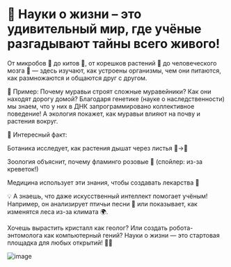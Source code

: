# 🔬 Науки о жизни – это удивительный мир, где учёные разгадывают тайны всего живого! 
От микробов 🦠 до китов 🐋, от корешков растений 🌱 до человеческого мозга 🧠 — здесь изучают, как устроены организмы, чем они питаются, как размножаются и общаются друг с другом.

🐜 Пример: Почему муравьи строят сложные муравейники? Как они находят дорогу домой? Благодаря генетике (науке о наследственности) мы знаем, что у них в ДНК запрограммировано коллективное поведение! А экология покажет, как муравьи влияют на почву и растения вокруг.

🌿 Интересный факт:

Ботаника исследует, как растения дышат через листья 🌿→💨

Зоология объяснит, почему фламинго розовые 🦩 (спойлер: из-за креветок!)

Медицина использует эти знания, чтобы создавать лекарства 💊

💡 А знаешь, что даже искусственный интеллект помогает учёным! Например, он анализирует птичьи песни 🎵 или показывает, как изменятся леса из-за климата 🌍.

Хочешь вырастить кристалл как геолог? Или создать робота-энтомолога как компьютерный гений? Науки о жизни — это стартовая площадка для любых открытий! 🚀✨

![image](https://github.com/user-attachments/assets/662cf0de-0a3a-4596-980b-633942acb404)
